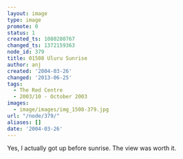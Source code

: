 ```yaml
---
layout: image
type: image
promote: 0
status: 1
created_ts: 1080280767
changed_ts: 1372159363
node_id: 379
title: 01508 Uluru Sunrise
author: anj
created: '2004-03-26'
changed: '2013-06-25'
tags:
  - The Red Centre
  - 2003/10 - October 2003
images:
  - image/images/img_1508-379.jpg
url: "/node/379/"
aliases: []
date: '2004-03-26'
---
```

Yes, I actually got up before sunrise.  The view was worth it.
